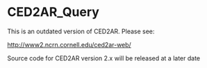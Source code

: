 CED2AR_Query
============

This is an outdated version of CED2AR. Please see:

http://www2.ncrn.cornell.edu/ced2ar-web/

Source code for CED2AR version 2.x will be released at a later date
